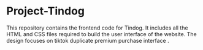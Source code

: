 # Project-Tindog
This repository contains the frontend code for Tindog. It includes all the HTML and CSS files required to build the user interface of the website. The design focuses on tiktok duplicate premium purchase interface .  

